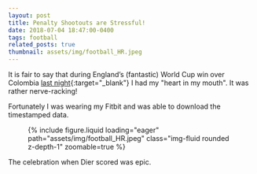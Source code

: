 ```yaml
---
layout: post
title: Penalty Shootouts are Stressful!
date: 2018-07-04 18:47:00-0400
tags: football
related_posts: true
thumbnail: assets/img/football_HR.jpeg
---
```


It is fair to say that during England’s (fantastic) World Cup win over Colombia [last night](https://www.bbc.co.uk/sport/football/44610244){:target="\_blank"} I had my "heart in my mouth". It was rather nerve-racking!

Fortunately I was wearing my Fitbit and was able to download the timestamped data.

<div class="row mt-3">
    <div class="col-sm mt-3 mt-md-0">
        <figure>
            {% include figure.liquid loading="eager" path="assets/img/football_HR.jpeg" class="img-fluid rounded z-depth-1" zoomable=true %}
        </figure>
    </div>
</div>

The celebration when Dier scored was epic.
